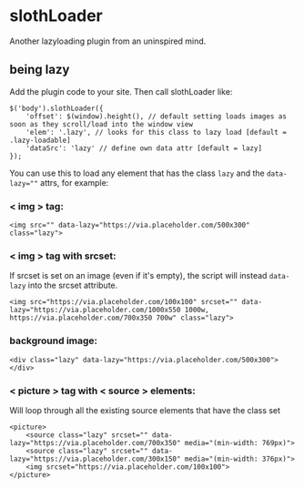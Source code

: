 # slothLoader
Another lazyloading plugin from an uninspired mind.

## being lazy
Add the plugin code to your site. Then call slothLoader like:
```
$('body').slothLoader({
    'offset': $(window).height(), // default setting loads images as soon as they scroll/load into the window view
    'elem': '.lazy', // looks for this class to lazy load [default = .lazy-loadable]
    'dataSrc': 'lazy' // define own data attr [default = lazy]
});
```

You can use this to load any element that has the class `lazy` and the `data-lazy=""` attrs, for example:

### < img > tag:
```
<img src="" data-lazy="https://via.placeholder.com/500x300" class="lazy">
```

### < img > tag with srcset:
If srcset is set on an image (even if it's empty), the script will instead `data-lazy` into the srcset attribute.
```
<img src="https://via.placeholder.com/100x100" srcset="" data-lazy="https://via.placeholder.com/1000x550 1000w, https://via.placeholder.com/700x350 700w" class="lazy">
```

### background image:
```
<div class="lazy" data-lazy="https://via.placeholder.com/500x300"></div>
```

### < picture > tag with < source > elements:
Will loop through all the existing source elements that have the class set

```
<picture>
    <source class="lazy" srcset="" data-lazy="https://via.placeholder.com/700x350" media="(min-width: 769px)">
    <source class="lazy" srcset="" data-lazy="https://via.placeholder.com/300x150" media="(min-width: 376px)">
    <img srcset="https://via.placeholder.com/100x100">
</picture>
```

    
    
